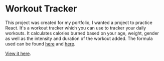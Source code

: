 # Workout Tracker
This project was created for my portfolio, I wanted a project to practice React.
It's a workout tracker which you can use to tracker your daily workouts. 
It calculates calories burned based on your age, weight, gender as well as the intensity and duration of the workout added.
The formula used can be found [here](http://fitnowtraining.com/2012/01/formula-for-calories-burned/) and [here](http://www.calories-calculator.net/Calculator_Formulars.html).

[View it here](https://ktndwn.github.io/workoutTracker/).
